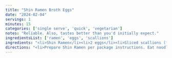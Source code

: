 ```yaml
---
title: "Shin Ramen Broth Eggs"
date: "2024-02-04"
servings: 1
minutes: 15
categories: ['single serve', 'quick', 'vegetarian']
notes: "Reliable. Also, tastes better than you'd initially expect."
ingredientsList: ['ramen', 'eggs', 'scallions']
ingredients: "<li>Shin Ramen</li><li>2 eggs</li><li>Sliced scallions (for topping)</li>"
directions: "<li>Prepare Shin Ramen per package instructions. Eat noodles, leaving broth behind.</li><li>Crack two eggs into the leftover broth. Whisk well to combine everything, then microwave for 2 minutes or until set.</li><li>Let sit for 2 minutes to cool, then top with sliced scallions to serve.</li>"
---
```

